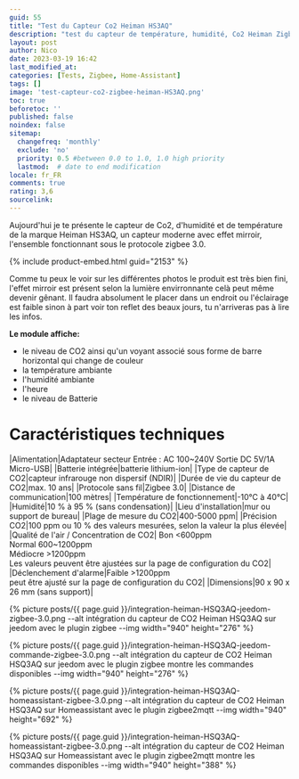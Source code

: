 ```yaml
---
guid: 55
title: "Test du Capteur Co2 Heiman HS3AQ"
description: "test du capteur de température, humidité, Co2 Heiman Zigbee et intégration dans homeassistant"
layout: post
author: Nico
date: 2023-03-19 16:42
last_modified_at: 
categories: [Tests, Zigbee, Home-Assistant]
tags: []
image: 'test-capteur-co2-zigbee-heiman-HS3AQ.png'
toc: true
beforetoc: ''
published: false
noindex: false
sitemap:
  changefreq: 'monthly'
  exclude: 'no'
  priority: 0.5 #between 0.0 to 1.0, 1.0 high priority
  lastmod:  # date to end modification
locale: fr_FR
comments: true
rating: 3,6
sourcelink:
---
```


Aujourd'hui je te présente le capteur de Co2, d'humidité et de température de la marque Heiman HS3AQ, un capteur moderne avec effet mirroir, l'ensemble fonctionnant sous le protocole zigbee 3.0.

{% include product-embed.html guid="2153" %}

Comme tu peux le voir sur les différentes photos le produit est très bien fini, l'effet mirroir est présent selon la lumière envirronnante celà peut même devenir gênant. Il faudra absolument le placer dans un endroit ou l'éclairage est faible sinon à part voir ton reflet des beaux jours, tu n'arriveras pas à lire les infos.

**Le module affiche:**
- le niveau de CO2 ainsi qu'un voyant associé sous forme de barre horizontal qui change de couleur
- la température ambiante
- l'humidité ambiante
- l'heure
- le niveau de Batterie

# Caractéristiques techniques

|Alimentation|Adaptateur secteur Entrée : AC 100~240V Sortie DC 5V/1A Micro-USB|
|Batterie intégrée|batterie lithium-ion|
|Type de capteur de CO2|capteur infrarouge non dispersif (NDIR)|
|Durée de vie du capteur de CO2|max. 10 ans|
|Protocole sans fil|Zigbee 3.0|
|Distance de communication|100 mètres|
|Température de fonctionnement|-10°C à 40°C|
|Humidité|10 % à 95 % (sans condensation)|
|Lieu d'installation|mur ou support de bureau|
|Plage de mesure du CO2|400-5000 ppm|
|Précision CO2|100 ppm ou 10 % des valeurs mesurées, selon la valeur la plus élevée|
|Qualité de l'air / Concentration de CO2|
Bon <600ppm<br>Normal 600~1200ppm<br> Médiocre >1200ppm<br> Les valeurs peuvent être ajustées sur la page de configuration du CO2|
|Déclenchement d'alarme|Faible >1200ppm<br> peut être ajusté sur la page de configuration du CO2|
|Dimensions|90 x 90 x 26 mm (sans support)|



{% picture posts/{{ page.guid }}/integration-heiman-HSQ3AQ-jeedom-zigbee-3.0.png --alt intégration du capteur de CO2 Heiman HSQ3AQ sur jeedom avec le plugin zigbee --img width="940" height="276" %}

{% picture posts/{{ page.guid }}/integration-heiman-HSQ3AQ-jeedom-commande-zigbee-3.0.png --alt intégration du capteur de CO2 Heiman HSQ3AQ sur jeedom avec le plugin zigbee montre les commandes disponibles --img width="940" height="276" %}

{% picture posts/{{ page.guid }}/integration-heiman-HSQ3AQ-homeassistant-zigbee-3.0.png --alt intégration du capteur de CO2 Heiman HSQ3AQ sur Homeassistant avec le plugin zigbee2mqtt --img width="940" height="692" %}

{% picture posts/{{ page.guid }}/integration-heiman-HSQ3AQ-homeassistant-zigbee-3.0.png --alt intégration du capteur de CO2 Heiman HSQ3AQ sur Homeassistant avec le plugin zigbee2mqtt montre les commandes disponibles --img width="940" height="388" %}
